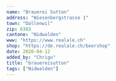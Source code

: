```yaml
---
name: "Brauerei Sutton"
address: "Wiesenbergstrasse 1"
town: "Dallenwil"
zip: 6383
cantone: "Nidwalden"
www: "https://www.realale.ch"
shop: "https://de.realale.ch/beershop"
date: 2020-04-12
added_by: "Chrigu"
title: "brauereisutton"
tags: ["Nidwalden"]
---
```


